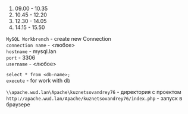 1. 09.00 - 10.35  
2. 10.45 - 12.20
3. 12.30 - 14.05
4. 14.15 - 15.50

`MySQL Workbrench` - create new Connection  
`connection name` - <любое>  
`hostname` - mysql.lan  
`port` - 3306  
`username` - <любое>   

`select * from <db-name>;`  
`execute` - for work with db  

`\\apache.wud.lan\Apache\kuznetsovandrey76` - директория с проектом  
`http://apache.wud.lan/Apache/kuznetsovandrey76/index.php` - запуск в браузере  
